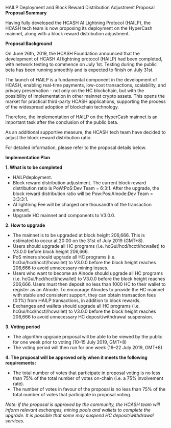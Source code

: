HAILP Deployment and Block Reward Distribution Adjustment Proposal
**Proposal Summary**

Having fully developed the HCASH AI Lightning Protocol (HAILP), the HCASH tech team is now proposing its deployment on the HyperCash mainnet, along with a block reward distribution adjustment.

**Proposal Background**

On June 26th, 2019, the HCASH Foundation announced that the development of HCASH AI lightning protocol (HAILP) had been completed, with network testing to commence on July 1st. Testing during the public beta has been running smoothly and is expected to finish on July 31st. 

The launch of HAILP is a fundamental component in the development of HCASH, enabling real-time payments, low-cost transactions, scalability, and privacy preservation - not only on the HC blockchain, but with the possibility of implementation in other mainnet crypto assets. This opens the market for practical third-party HCASH applications, supporting the process of the widespread adoption of blockchain technology.

Therefore, the implementation of HAILP on the HyperCash mainnet is an important task after the conclusion of the public beta.

As an additional supportive measure, the HCASH tech team have decided to adjust the block reward distribution ratio.

For detailed information, please refer to the proposal details below.

**Implementation Plan**

**1. What is to be completed**

- HAILPdeployment.
- Block reward distribution adjustment. The current block reward distribution ratio is PoW:PoS:Dev Team = 6:3:1. After the upgrade, the block reward distribution ratio will be Pow:Pos:AInode:Dev Team = 3:3:3:1.
- AI lightning Fee will be charged  one thousandth of the transaction amount.
- Upgrade HC mainnet and components to V3.0.0.

**2. How to upgrade**

- The mainnet is to be upgraded at block height 206,666. This is estimated to occur at 20:00 on the 31st of July 2019 (GMT+8).
- Users should upgrade all HC programs (i.e. hcGui/hcd/hcctl/hcwallet) to V3.0.0 before block height 206,666.
- PoS miners should upgrade all HC programs (i.e. hcGui/hcd/hcctl/hcwallet) to V3.0.0 before the block height reaches 206,666 to avoid unnecessary mining losses.
- Users who want to become an AInode should upgrade all HC programs (i.e. hcGui/hcd/hcctl/hcwallet) to V3.0.0 before the block height reaches 206,666. Users must then deposit no less than 1000 HC to their wallet to register as an AInode. To encourage AInodes to provide the HC mainnet with stable and consistent support, they can obtain transaction fees (0.1%) from HAILP transactions, in addition to block rewards.
- Exchanges and wallets should upgrade all HC programs (i.e. hcGui/hcd/hcctl/hcwallet) to V3.0.0 before the block height reaches 206,666 to avoid unnecessary HC deposit/withdrawal suspension.

**3. Voting period**

- The algorithm upgrade proposal will be able to be viewed by the public for one week prior to voting (10–15 July 2019, GMT+8)
- The voting period will then run for one week (16–22 July 2019, GMT+8)

**4. The proposal will be approved only when it meets the following requirements:**

- The total number of votes that participate in proposal voting is no less than 75% of the total number of votes on-chain (i.e. a 75% involvement rate).
- The number of votes in favour of the proposal is no less than 75% of the total number of votes that participate in proposal voting.

_Note: if the proposal is approved by the community, the HCASH team will inform relevant exchanges, mining pools and wallets to complete the upgrade. It is possible that some may suspend HC deposit/withdrawal services._
